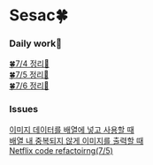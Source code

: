 # Sesac🍀

### Daily work🍎

[🍀7/4 정리💫](https://s2ung.tistory.com/3?category=1073520)</br>
[🍀7/5 정리💫](https://s2ung.tistory.com/4)</br>
[🍀7/6 정리💫](https://s2ung.tistory.com/5?category=1073520)</br>





### Issues
[이미지 데이터를 배열에 넣고 사용할 때](https://github.com/MoSonLee/Sesac/issues/1#issue-1294234804)</br>
[배열 내 중복되지 않게 이미지를 출력할 때](https://github.com/MoSonLee/Sesac/issues/2#issue-1294235904)</br>
[Netflix code refactoirng(7/5)](https://github.com/MoSonLee/Sesac/issues/3#issue-1294239190)</br>
